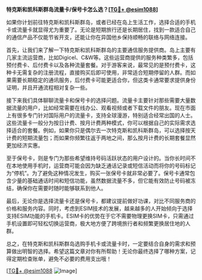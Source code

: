 **特克斯和凯科斯群岛流量卡/保号卡怎么选？[[TG💪+ @esim1088](https://t.me/s/esim1088)]**

如果你计划前往特克斯和凯科斯群岛，或者已经在岛上生活工作，选择合适的手机卡或流量卡就显得尤为重要了。无论是短期旅行还是长期居住，找到一款适合自己的通信产品不仅能节省开支，还能让你在异国他乡保持顺畅的联络与网络连接。

首先，让我们来了解一下特克斯和凯科斯群岛的主要通信服务提供商。岛上主要有几家主流运营商，比如Digicel、C&W等。这些运营商提供的服务种类繁多，包括预付费卡、后付费卡以及各种流量套餐。对于游客来说，最常见的是预付费卡，这种卡无需复杂的注册流程，直接购买后即可使用，非常适合短期停留的人群。而如果需要长期稳定的通讯服务，后付费卡可能更适合你，但这类卡通常要求提供身份证明，并且开通流程相对复杂一些。

接下来我们具体聊聊流量卡和保号卡的选择问题。流量卡主要针对那些需要大量数据流量的用户，比如经常需要在线办公、观看视频或者下载文件的朋友。现在市面上有很多专门针对国际用户的流量卡，支持全球漫游，特别适合经常出国的人士。这些流量卡一般分为按日计费、按月计费两种模式，你可以根据自己的实际需求选择适合的套餐。例如，如果你只是偶尔去一次特克斯和凯科斯群岛，可以选择按天计费的短期流量包；而如果你频繁往返于两地之间，那么按月计费的长期套餐显然更加经济实惠。

至于保号卡，则是专门为那些希望维持号码活跃状态的用户设计的。当你长时间不在本地使用手机时，运营商可能会因为缺乏通话记录或短信活动而将你的号码标记为“停机”。为了避免这种情况发生，购买一张保号卡就非常必要了。保号卡通常包含少量的基础通话时间和短信功能，虽然数据流量不多，但它能有效防止号码被冻结，确保你在需要时随时能够联系到他人。

最后，无论你是选择流量卡还是保号卡，都建议提前做好功课，对比不同服务商的价格和服务内容。同时，考虑到ESIM技术的发展，越来越多的人开始倾向于选择支持ESIM功能的手机卡。ESIM卡的优势在于它不需要物理更换SIM卡，只需通过手机设置即可轻松切换运营商，极大地方便了跨境旅行者和频繁更换居住地的人群。

总之，在特克斯和凯科斯群岛选购手机卡或流量卡时，一定要结合自身的需求和预算做出明智的选择。希望这篇文章对你有所帮助！无论你最终选择了哪种方案，记得定期检查账单，避免不必要的费用支出哦！

[[TG💪+ @esim1088](https://t.me/s/esim1088) ![Image](https://i.postimg.cc/4NQfJmqS/Snipaste-2025-05-13-00-14-12.png)]